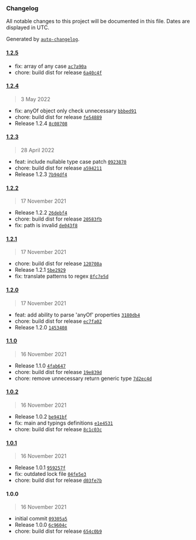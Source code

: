 ### Changelog

All notable changes to this project will be documented in this file. Dates are displayed in UTC.

Generated by [`auto-changelog`](https://github.com/CookPete/auto-changelog).

#### [1.2.5](https://github.com/simplyhexagonal/json-schema-to-mongoose-schema/compare/1.2.4...1.2.5)

- fix: array of any case [`ac7a90a`](https://github.com/simplyhexagonal/json-schema-to-mongoose-schema/commit/ac7a90ae830264cd8f134a70c2a1d69da023aa7e)
- chore: build dist for release [`6a40c4f`](https://github.com/simplyhexagonal/json-schema-to-mongoose-schema/commit/6a40c4f50a388186bc1ebf0972c9df2ef8ee1b65)

#### [1.2.4](https://github.com/simplyhexagonal/json-schema-to-mongoose-schema/compare/1.2.3...1.2.4)

> 3 May 2022

- fix: anyOf object only check unnecessary [`bbbed91`](https://github.com/simplyhexagonal/json-schema-to-mongoose-schema/commit/bbbed91a1d3edb02dab45eaaf322fe5ee529857a)
- chore: build dist for release [`fe54889`](https://github.com/simplyhexagonal/json-schema-to-mongoose-schema/commit/fe5488919e97b5e845325f678a31ccf3b914a83c)
- Release 1.2.4 [`8c08708`](https://github.com/simplyhexagonal/json-schema-to-mongoose-schema/commit/8c087081a4b9e2420f5ae761abfe768d32ec6ad2)

#### [1.2.3](https://github.com/simplyhexagonal/json-schema-to-mongoose-schema/compare/1.2.2...1.2.3)

> 28 April 2022

- feat: include nullable type case patch [`0923870`](https://github.com/simplyhexagonal/json-schema-to-mongoose-schema/commit/0923870b8813112ed49747b25b7a7e4528ee4c5f)
- chore: build dist for release [`a594211`](https://github.com/simplyhexagonal/json-schema-to-mongoose-schema/commit/a594211640f17279b2312b10931da938a1801dc2)
- Release 1.2.3 [`7b94df4`](https://github.com/simplyhexagonal/json-schema-to-mongoose-schema/commit/7b94df4bf93a63ef5def498e2cda02926d4f8286)

#### [1.2.2](https://github.com/simplyhexagonal/json-schema-to-mongoose-schema/compare/1.2.1...1.2.2)

> 17 November 2021

- Release 1.2.2 [`26debf4`](https://github.com/simplyhexagonal/json-schema-to-mongoose-schema/commit/26debf4fecf4a0fedb5c76daa6ab55a207516af4)
- chore: build dist for release [`20583fb`](https://github.com/simplyhexagonal/json-schema-to-mongoose-schema/commit/20583fbbe98d43935b95a088f375c8ed92bb701d)
- fix: path is invalid [`de043f8`](https://github.com/simplyhexagonal/json-schema-to-mongoose-schema/commit/de043f8cc9fd06f3fe44aa2edac161a230d8323a)

#### [1.2.1](https://github.com/simplyhexagonal/json-schema-to-mongoose-schema/compare/1.2.0...1.2.1)

> 17 November 2021

- chore: build dist for release [`120708a`](https://github.com/simplyhexagonal/json-schema-to-mongoose-schema/commit/120708ab29f17a41b4a7c3c642b57e50b4a7b834)
- Release 1.2.1 [`5be2929`](https://github.com/simplyhexagonal/json-schema-to-mongoose-schema/commit/5be2929826d54d3ecaeefb6f6a7bba19fbbc5fc1)
- fix: translate patterns to regex [`8fc7e5d`](https://github.com/simplyhexagonal/json-schema-to-mongoose-schema/commit/8fc7e5dbc7f8bbfa28621041716d6cbdf3edacd1)

#### [1.2.0](https://github.com/simplyhexagonal/json-schema-to-mongoose-schema/compare/1.1.0...1.2.0)

> 17 November 2021

- feat: add ability to parse 'anyOf' properties [`3180db4`](https://github.com/simplyhexagonal/json-schema-to-mongoose-schema/commit/3180db4d69afaf43dc56e1f5c2b3af6c6e0b49e2)
- chore: build dist for release [`ec7fa02`](https://github.com/simplyhexagonal/json-schema-to-mongoose-schema/commit/ec7fa0227e4635d98739c4ef4b675edba05ba503)
- Release 1.2.0 [`1453408`](https://github.com/simplyhexagonal/json-schema-to-mongoose-schema/commit/14534088d0586e270ce4e51988f3a75dcba68cbc)

#### [1.1.0](https://github.com/simplyhexagonal/json-schema-to-mongoose-schema/compare/1.0.2...1.1.0)

> 16 November 2021

- Release 1.1.0 [`4fab647`](https://github.com/simplyhexagonal/json-schema-to-mongoose-schema/commit/4fab647da651490035a17cc3d0500ccbc55b4ceb)
- chore: build dist for release [`19e839d`](https://github.com/simplyhexagonal/json-schema-to-mongoose-schema/commit/19e839d6eb52dcea16e3a31966bd63e9b272aa66)
- chore: remove unnecessary return generic type [`7d2ec4d`](https://github.com/simplyhexagonal/json-schema-to-mongoose-schema/commit/7d2ec4d280589b36ec213e946ad1d1336187ca99)

#### [1.0.2](https://github.com/simplyhexagonal/json-schema-to-mongoose-schema/compare/1.0.1...1.0.2)

> 16 November 2021

- Release 1.0.2 [`be941bf`](https://github.com/simplyhexagonal/json-schema-to-mongoose-schema/commit/be941bf9aa6eb19abdf4f6f8e7c5175be8b41105)
- fix: main and typings definitions [`e1e4531`](https://github.com/simplyhexagonal/json-schema-to-mongoose-schema/commit/e1e4531354193e61987bd2b91c2d1eaf0747c9f1)
- chore: build dist for release [`8c1c03c`](https://github.com/simplyhexagonal/json-schema-to-mongoose-schema/commit/8c1c03c0137bff0be95926cb80239effb676f5fa)

#### [1.0.1](https://github.com/simplyhexagonal/json-schema-to-mongoose-schema/compare/1.0.0...1.0.1)

> 16 November 2021

- Release 1.0.1 [`959257f`](https://github.com/simplyhexagonal/json-schema-to-mongoose-schema/commit/959257f268b0e12d8b6216b9855e8a5c5a5753af)
- fix: outdated lock file [`04fe5e3`](https://github.com/simplyhexagonal/json-schema-to-mongoose-schema/commit/04fe5e30851a59fcd756b336fc841b99acb47e43)
- chore: build dist for release [`d03fe7b`](https://github.com/simplyhexagonal/json-schema-to-mongoose-schema/commit/d03fe7b0b74d04700c6816ff72281fd9f4daed72)

#### 1.0.0

> 16 November 2021

- initial commit [`09305a5`](https://github.com/simplyhexagonal/json-schema-to-mongoose-schema/commit/09305a5ee62fe63180d33e5d9d0a755f750b180a)
- Release 1.0.0 [`6c9604c`](https://github.com/simplyhexagonal/json-schema-to-mongoose-schema/commit/6c9604cee76b2048fa277c1edf846b0c1e86f283)
- chore: build dist for release [`654c0b9`](https://github.com/simplyhexagonal/json-schema-to-mongoose-schema/commit/654c0b9dbd78687063a2548ceb7ad0c93b8bbcb1)
